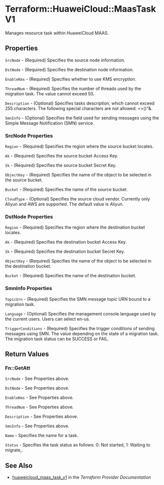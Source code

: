 # Terraform::HuaweiCloud::MaasTaskV1

Manages resource task within HuaweiCloud MAAS.

## Properties

`SrcNode` - (Required) Specifies the source node information.

`DstNode` - (Required) Specifies the destination node information.

`EnableKms` - (Required) Specifies whether to use KMS encryption.

`ThreadNum` - (Required) Specifies the number of threads used by the migration
task. The value cannot exceed 50.

`Description` - (Optional) Specifies tasks description, which cannot exceed 255
characters. The following special characters are not allowed: <>()"&.

`SmnInfo` - (Optional) Specifies the field used for sending messages using the
Simple Message Notification (SMN) service.

### SrcNode Properties

`Region` - (Required) Specifies the region where the source bucket locates.

`Ak` - (Required) Specifies the source bucket Access Key.

`Sk` - (Required) Specifies the source bucket Secret Key.

`ObjectKey` - (Required) Specifies the name of the object to be selected in the
source bucket.

`Bucket` - (Required) Specifies the name of the source bucket.

`CloudType` - (Optional) Specifies the source cloud vendor. Currently only Aliyun
and AWS are supported. The default value is Aliyun.

### DstNode Properties

`Region` - (Required) Specifies the region where the destination bucket locates.

`Ak` - (Required) Specifies the destination bucket Access Key.

`Sk` - (Required) Specifies the destination bucket Secret Key.

`ObjectKey` - (Required) Specifies the name of the object to be selected in the
destination bucket.

`Bucket` - (Required) Specifies the name of the destination bucket.

### SmnInfo Properties

`TopicUrn` - (Required) Specifies the SMN message topic URN bound to a migration
task.

`Language` - (Optional) Specifies the management console language used by the
current users. Users can select en-us.

`TriggerConditions` - (Required) Specifies the trigger conditions of sending messages
using SMN. The value depending on the state of a migration task. The migration task
status can be SUCCESS or FAIL.


## Return Values

### Fn::GetAtt

`SrcNode` - See Properties above.

`DstNode` - See Properties above.

`EnableKms` - See Properties above.

`ThreadNum` - See Properties above.

`Description` - See Properties above.

`SmnInfo` - See Properties above.

`Name` - Specifies the name for a task.

`Status` - Specifies the task status as follows: 0: Not started, 1: Waiting to migrate,.

## See Also

* [huaweicloud_maas_task_v1](https://www.terraform.io/docs/providers/huaweicloud/r/maas_task_v1.html) in the _Terraform Provider Documentation_